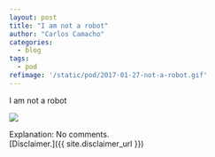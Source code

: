 ```yaml
---
layout: post
title: "I am not a robot"
author: "Carlos Camacho"
categories:
  - blog
tags:
  - pod
refimage: '/static/pod/2017-01-27-not-a-robot.gif'
---
```

I am not a robot

![](/static/pod/2017-01-27-not-a-robot.gif)

Explanation: No comments.
<br/>[Disclaimer.]({{ site.disclaimer_url }})
